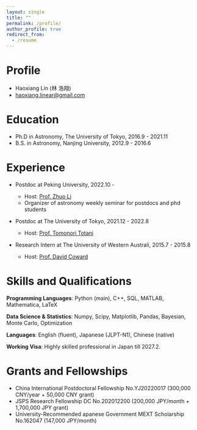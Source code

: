```yaml
---
layout: single
title: ""
permalink: /profile/
author_profile: true
redirect_from:
  - /resume
---
```


Profile
======
* Haoxiang Lin (林 浩翔)
* haoxiang.linear@gmail.com

Education
======
* Ph.D in Astronomy, The University of Tokyo, 2016.9 - 2021.11
* B.S. in Astronomy, Nanjing University, 2012.9 - 2016.6

Experience
======
* Postdoc at Peking University, 2022.10 - 
  * Host: [Prof. Zhuo Li](https://kiaa.pku.edu.cn/info/1010/2662.htm)
  * Organizer of astronomy weekly seminar for postdocs and phd students

* Postdoc at The University of Tokyo, 2021.12 - 2022.8
  * Host: [Prof. Tomonori Totani](https://sites.google.com/view/tomonori-totani-eng/)
 
* Research Intern at The University of Western Australi, 2015.7 - 2015.8
  * Host: [Prof. David Coward](https://research-repository.uwa.edu.au/en/persons/david-coward)


Skills and Qualifications
======
**Programming Languages**: Python (main), C++, SQL, MATLAB, Mathematica, LaTeX

**Data Science & Statistics**: Numpy, Scipy, Matplotlib, Pandas, Bayesian, Monte Carlo, Optimization

**Languages**: English (fluent), Japanese (JLPT-N1), Chinese (native)

**Working Visa**: Highly skilled professional in Japan till 2027.2.


Grants and Fellowships
======
* China International Postdoctoral Fellowship No.YJ20220017 (300,000 CNY/year + 50,000 CNY grant)
* JSPS Research Fellowship DC No.202012200 (200,000 JPY/month + 1,700,000 JPY grant)
* University-Recommended apanese Government MEXT Scholarship No.162047 (147,000 JPY/month)
